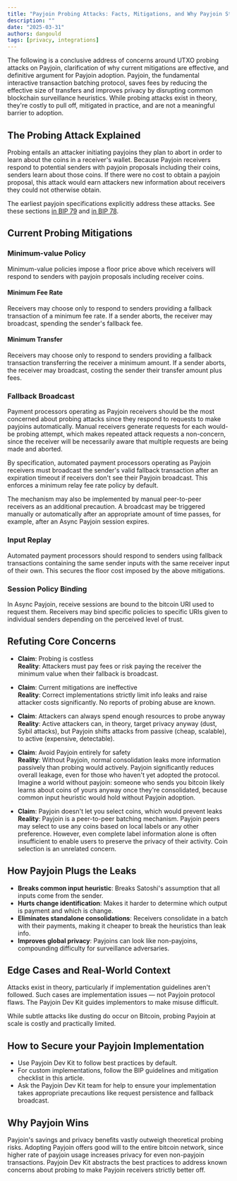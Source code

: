 ```yaml
---
title: "Payjoin Probing Attacks: Facts, Mitigations, and Why Payjoin Still Wins for Privacy"
description: ""
date: "2025-03-31"
authors: dangould
tags: [privacy, integrations]
---
```



The following is a conclusive address of concerns around UTXO probing attacks on
Payjoin, clarification of why current mitigations are effective, and definitive
argument for Payjoin adoption. Payjoin, the fundamental interactive
transaction batching protocol, saves fees by reducing the effective size of
transfers and improves privacy by disrupting common blockchain surveillance
heuristics. While probing attacks exist in theory, they're costly to pull off,
mitigated in practice, and are not a meaningful barrier to adoption.

<!-- truncate -->

## The Probing Attack Explained

Probing entails an attacker initiating payjoins they plan to abort in order to learn
about the coins in a receiver's wallet. Because Payjoin receivers respond to
potential senders with payjoin proposals including their coins, senders
learn about those coins. If there were no cost to obtain a payjoin proposal, this
attack would earn attackers new information about receivers they could not otherwise obtain.

The earliest payjoin specifications explicitly address these attacks. See these sections [in BIP
79](https://github.com/bitcoin/bips/blob/master/bip-0079.mediawiki#contributed-input-choice)
and [in BIP 78](https://github.com/bitcoin/bips/blob/master/bip-0078.mediawiki#on-the-receiver-side-utxo-probing-attack).

## Current Probing Mitigations

### Minimum-value Policy

Minimum-value policies impose a floor price above which receivers will respond
to senders with payjoin proposals including receiver coins.

#### Minimum Fee Rate

Receivers may choose only to respond to senders providing a fallback transaction of a
minimum fee rate. If a sender aborts, the receiver may broadcast, spending the
sender's fallback fee.

#### Minimum Transfer

Receivers may choose only to respond to senders providing a fallback transaction
transferring the receiver a minimum amount. If a sender aborts, the receiver may
broadcast, costing the sender their transfer amount plus fees.

### Fallback Broadcast

Payment processors operating as Payjoin receivers should be the most concerned about
probing attacks since they respond to requests to make payjoins
automatically. Manual receivers generate requests for each would-be probing
attempt, which makes repeated attack requests a non-concern, since the receiver
will be necessarily aware that multiple requests are being made and aborted.

By specification, automated payment processors operating as Payjoin receivers must broadcast the
sender's valid fallback transaction after an expiration timeout if
receivers don't see their Payjoin broadcast. This enforces a
minimum relay fee rate policy by default.

The mechanism may also be implemented by manual peer-to-peer receivers
as an additional precaution. A broadcast may be triggered manually or
automatically after an appropriate amount of time passes, for example, after an Async
Payjoin session expires.

### Input Replay

Automated payment processors should respond to senders using fallback transactions containing
the same sender inputs with the same receiver input of their own. This secures
the floor cost imposed by the above mitigations.

### Session Policy Binding

In Async Payjoin, receive sessions are bound to the bitcoin URI used to request them.
Receivers may bind specific policies to specific URIs given to
individual senders depending on the perceived level of trust.

## Refuting Core Concerns

- **Claim**: Probing is costless<br/>
  **Reality**: Attackers must pay fees or risk paying the receiver the minimum
  value when their fallback is broadcast.

- **Claim**: Current mitigations are ineffective<br/>
  **Reality**: Correct implementations strictly limit info leaks and raise
  attacker costs significantly. No reports of probing abuse are known.

- **Claim**: Attackers can always spend enough resources to probe anyway<br/>
  **Reality**: Active attackers can, in theory, target privacy anyway (dust,
  Sybil attacks), but Payjoin shifts attacks from passive (cheap, scalable), to
  active (expensive, detectable).

- **Claim**: Avoid Payjoin entirely for safety<br/>
  **Reality**: Without Payjoin, normal consolidation leaks more information
  passively than probing would actively. Payjoin significantly reduces overall
  leakage, even for those who haven't yet adopted the protocol. Imagine a world
  without payjoin: someone who sends you bitcoin likely learns about coins of
  yours anyway once they're consolidated, because common input heuristic would
  hold without Payjoin adoption.

- **Claim**: Payjoin doesn't let you select coins, which would prevent leaks<br/>
  **Reality**: Payjoin is a peer-to-peer batching mechanism. Payjoin peers may
  select to use any coins based on local labels or any other preference.
  However, even complete label information alone is often insufficient to enable
  users to preserve the privacy of their activity. Coin selection is an
  unrelated concern.

## How Payjoin Plugs the Leaks

- **Breaks common input heuristic**: Breaks Satoshi's assumption that all inputs
  come from the sender.
- **Hurts change identification**: Makes it harder to determine which output is
  payment and which is change.
- **Eliminates standalone consolidations**: Receivers consolidate in a batch
  with their payments, making it cheaper to break the heuristics than leak info.
- **Improves global privacy**: Payjoins can look like non-payjoins,
  compounding difficulty for surveillance adversaries.

## Edge Cases and Real-World Context

Attacks exist in theory, particularly if implementation guidelines aren't
followed. Such cases are implementation issues — not Payjoin protocol flaws. The
Payjoin Dev Kit guides implementors to make misuse difficult.

While subtle attacks like dusting do occur on Bitcoin, probing Payjoin at scale
is costly and practically limited.

## How to Secure your Payjoin Implementation

- Use Payjoin Dev Kit to follow best practices by default.
- For custom implementations, follow the BIP guidelines and mitigation checklist in this article.
- Ask the Payjoin Dev Kit team for help to ensure your implementation takes
  appropriate precautions like request persistence and fallback broadcast.

## Why Payjoin Wins

Payjoin's savings and privacy benefits vastly outweigh theoretical probing
risks. Adopting Payjoin offers good will to the entire bitcoin network, since
higher rate of payjoin usage increases privacy for even non-payjoin
transactions. Payjoin Dev Kit abstracts the best practices to address known concerns
about probing to make Payjoin receivers strictly better off.
